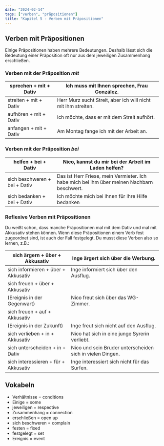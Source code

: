 ```yaml
---
date: "2024-02-14"
tags: ["verben", "präpositionen"]
title: "Kapitel 5 - Verben mit Präpositionen"
---
```


## Verben mit Präpositionen

Einige Präpositionen haben mehrere Bedeutungen. Deshalb lässt sich die Bedeutung einer Präposition oft nur aus dem jeweiligen Zusammenhang erschließen. 

### Verben mit der Präposition *mit*

| sprechen + mit + Dativ | Ich muss mit Ihnen sprechen, Frau González.  |
| --- | --- |
| streiten + mit + Dativ | Herr Murz sucht Streit, aber ich will nicht mit ihm streiten.  |
| aufhören + mit + Dativ | Ich möchte, dass er mit dem Streit aufhört.  |
| anfangen + mit + Dativ | Am Montag fange ich mit der Arbeit an.   |

### Verben mit der Präposition *bei*

| helfen + bei + Dativ | Nico, kannst du mir bei der Arbeit im Laden helfen?  |
| --- | --- |
| sich beschweren + bei + Dativ | Das ist Herr Friese, mein Vermieter. Ich habe mich bei ihm über meinen Nachbarn beschwert. |
| sich bedanken + bei + Dativ | Ich möchte mich bei Ihnen für Ihre Hilfe bedanken |

### Reflexive Verben mit Präpositionen

Du weißt schon, dass manche Präpositionen mal mit dem Dativ und mal mit Akkusativ stehen können. Wenn diese Präpositionen einem Verb fest zugeordnet sind, ist auch der Fall festgelegt. Du musst diese Verben also so lernen, z.B.:

| sich ärgern + über + Akkusativ | Inge ärgert sich über die Werbung.  |
| --- | --- |
| sich informieren + über + Akkusativ | Inge informiert sich über den Ausflug. |
| sich freuen + über + Akkusativ 
(Ereignis in der Gegenwart) | Nico freut sich über das WG-Zimmer. |
| sich freuen + auf + Akkusativ
(Ereignis in der Zukunft) | Inge freut sich nicht auf den Ausflug. |
| sich verlieben + in + Akkusativ | Nico hat sich in eine junge Syrerin verliebt. |
| sich unterscheiden + in + Dativ | Nico und sein Bruder unterscheiden sich in vielen Dingen.  |
| sich interessieren + für + Akkusativ | Inge interessiert sich nicht für das Surfen.  |

## Vokabeln

- Verhältnisse = conditions
- Einige = some
- jeweiligen = respective
- Zusammenhang = connection
- erschließen = open up
- sich beschweren = complain
- festen = fixed
- festgelegt = set
- Ereignis = event